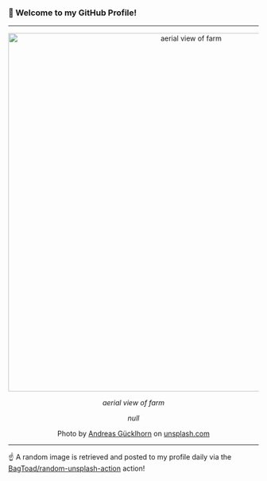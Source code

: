 ### 👋 Welcome to my GitHub Profile!

----

<div align="center">
  <img width="720" src="https://images.unsplash.com/photo-1499260126922-fbb24624a4e8?crop=entropy&cs=tinysrgb&fit=max&fm=jpg&ixid=M3w1NTI0OTR8MHwxfHJhbmRvbXx8fHx8fHx8fDE3NDczNzYwODB8&ixlib=rb-4.1.0&q=80&w=1080" alt="aerial view of farm">
  
  <em>aerial view of farm</em>
  
  <em>null</em>
  
  Photo by [Andreas Gücklhorn](https://guecklhorn.com/) on [unsplash.com](https://unsplash.com/)
</div>

----

☝️ A random image is retrieved and posted to my profile daily via the [BagToad/random-unsplash-action](https://github.com/BagToad/random-unsplash-action) action!
